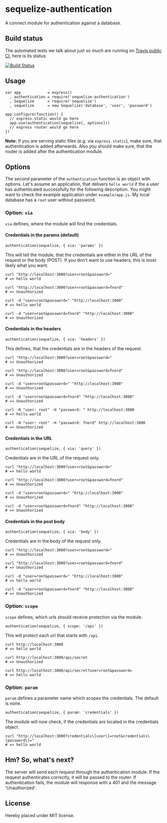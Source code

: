 # sequelize-authentication

A connect module for authentication against a database.

## Build status

The automated tests we talk about just so much are running on
[Travis public CI](http://travis-ci.org), here is its status:

[![Build Status](https://secure.travis-ci.org/sequelize/sequelize-authentication.png)](http://travis-ci.org/sequelize/sequelize-authentication)

## Usage

	var app            = express()
	  , authentication = require('sequelize-authentication')
	  , Sequelize      = require('sequelize')
	  , sequelize      = new Sequelize('database', 'user', 'password')
	
	app.configure(function() {
	  // express.static would go here
	  app.use(authentication(sequelize[, options]))
	  // express router would go here
	})

**Note:** If you are serving static files (e.g. via `express.static`), make sure, that authentication is added afterwards.
Also you should make sure, that the router is added after the authentication module.

## Options

The second parameter of the `authentication` function is an object with options. Let's assume an application,
that delivers `hello world` if the a user has authenticated successfully for the following description. You
might want to check the example application under `example/app.js`. My local database has a `root` user 
without password.

### Option: `via`

`via` defines, where the module will find the credentials.

#### Credentials in the params (default)

	authentication(sequelize, { via: 'params' })

This will tell the module, that the credentials are either in the URL of the request or the body (POST).
If you don't want to use headers, this is most likely what you want.

	curl "http://localhost:3000?user=root&password="
	# => hello world

	curl "http://localhost:3000?user=root&password=fnord"
	# => Unauthorized
	
	curl -d "user=root&password=" "http://localhost:3000"
	# => hello world

	curl -d "user=root&password=fnord" "http://localhost:3000"
	# => Unauthorized

#### Credentials in the headers

	authentication(sequelize, { via: 'headers' })

This defines, that the credentials are in the headers of the request.

	curl "http://localhost:3000?user=root&password="
	# => Unauthorized

	curl "http://localhost:3000?user=root&password=fnord"
	# => Unauthorized
	
	curl -d "user=root&password=" "http://localhost:3000"
	# => Unauthorized
	
	curl -d "user=root&password=fnord" "http://localhost:3000"
	# => Unauthorized
	
	curl -H "user: root" -H "password: " http://localhost:3000
	# => hello world
	
	curl -H "user: root" -H "password: fnord" http://localhost:3000
	# => Unauthorized

#### Credentials in the URL

	authentication(sequelize, { via: 'query' })

Credentials are in the URL of the request only.

	curl "http://localhost:3000?user=root&password="
	# => hello world
	
	curl "http://localhost:3000?user=root&password=fnord"
	# => Unauthorized
	
	curl -d "user=root&password=" "http://localhost:3000"
	# => Unauthorized

	curl -d "user=root&password=fnord" "http://localhost:3000"
	# => Unauthorized

#### Credentials in the post body

	authentication(sequelize, { via: 'body' })

Credentials are in the body of the request only.

	curl "http://localhost:3000?user=root&password="
	# => Unauthorized
	
	curl "http://localhost:3000?user=root&password=fnord"
	# => Unauthorized
	
	curl -d "user=root&password=" "http://localhost:3000"
	# => hello world
	
	curl -d "user=root&password=fnord" "http://localhost:3000"
	# => Unauthorized

### Option: `scope`

`scope` defines, which urls should receive protection via the module.

	authentication(sequelize, { scope: '/api' })

This will protect each url that starts with `/api`.

	curl http://localhost:3000
	# => hello world
	
	curl http://localhost:3000/api/secret
	# => Unauthorized

	curl http://localhost:3000/api/secret?user=root&password=
	# => hello world

### Option: `param`

`param` defines a parameter name which scopes the credentials. The default is none.

	authentication(sequelize, { param: 'credentials' })

The module will now check, if the credentials are located in the credentials object.

	curl "http://localhost:3000?credentials\[user\]=root&credentials\[password\]="
	# => hello world

## Hm? So, what's next?

The server will send each request through the authentication module. If the request authenticates correctly, it will be passed to the router. If authentication fails, the module will response with a 401 and the message 'Unauthorized'.

## License
Hereby placed under MIT license.
